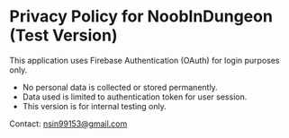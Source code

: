 # Privacy Policy for NoobInDungeon (Test Version)

This application uses Firebase Authentication (OAuth) for login purposes only.

- No personal data is collected or stored permanently.
- Data used is limited to authentication token for user session.
- This version is for internal testing only.

Contact: nsin99153@gmail.com
